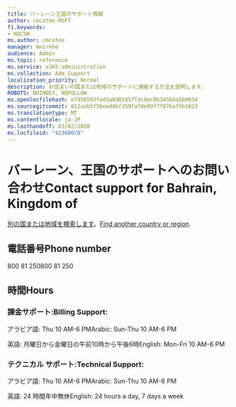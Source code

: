 ```yaml
---
title: バーレーン王国のサポート情報
author: cmcatee-MSFT
f1.keywords:
- NOCSH
ms.author: cmcatee
manager: mnirkhe
audience: Admin
ms.topic: reference
ms.service: o365-administration
ms.collection: Adm_Support
localization_priority: Normal
description: お住まいの国または地域のサポートに連絡する方法を説明します。
ROBOTS: NOINDEX, NOFOLLOW
ms.openlocfilehash: e7950503fad3a8d0185ffdc8ec0b3456ba5b9034
ms.sourcegitcommit: 812aab5f58eed4bf359faf0e99f7f876af5b1023
ms.translationtype: MT
ms.contentlocale: ja-JP
ms.lasthandoff: 03/02/2020
ms.locfileid: "42360078"
---
```

# <a name="contact-support-for-bahrain-kingdom-of"></a><span data-ttu-id="480e5-103">バーレーン、王国のサポートへのお問い合わせ</span><span class="sxs-lookup"><span data-stu-id="480e5-103">Contact support for Bahrain, Kingdom of</span></span>

<span data-ttu-id="480e5-104">[別の国または地域を検索します](../contact-support-for-business-products.md)。</span><span class="sxs-lookup"><span data-stu-id="480e5-104">[Find another country or region](../contact-support-for-business-products.md).</span></span>

## <a name="phone-number"></a><span data-ttu-id="480e5-105">電話番号</span><span class="sxs-lookup"><span data-stu-id="480e5-105">Phone number</span></span>
<span data-ttu-id="480e5-106">800 81 250</span><span class="sxs-lookup"><span data-stu-id="480e5-106">800 81 250</span></span>

## <a name="hours"></a><span data-ttu-id="480e5-107">時間</span><span class="sxs-lookup"><span data-stu-id="480e5-107">Hours</span></span>
### <a name="billing-support"></a><span data-ttu-id="480e5-108">課金サポート:</span><span class="sxs-lookup"><span data-stu-id="480e5-108">Billing Support:</span></span>

<span data-ttu-id="480e5-109">アラビア語: Thu 10 AM-6 PM</span><span class="sxs-lookup"><span data-stu-id="480e5-109">Arabic: Sun-Thu 10 AM-6 PM</span></span>

<span data-ttu-id="480e5-110">英語: 月曜日から金曜日の午前10時から午後6時</span><span class="sxs-lookup"><span data-stu-id="480e5-110">English: Mon-Fri 10 AM-6 PM</span></span>

### <a name="technical-support"></a><span data-ttu-id="480e5-111">テクニカル サポート:</span><span class="sxs-lookup"><span data-stu-id="480e5-111">Technical Support:</span></span>

<span data-ttu-id="480e5-112">アラビア語: Thu 10 AM-6 PM</span><span class="sxs-lookup"><span data-stu-id="480e5-112">Arabic: Sun-Thu 10 AM-6 PM</span></span>

<span data-ttu-id="480e5-113">英語: 24 時間年中無休</span><span class="sxs-lookup"><span data-stu-id="480e5-113">English: 24 hours a day, 7 days a week</span></span>
